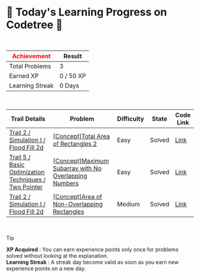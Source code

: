 # 🌲 Today's Learning Progress on Codetree 🌲

<br />

| <span style="color:red;display:block;text-align:center;"> **Achievement**</span> | Result |
|---|---|
|Total Problems| 3 |
| Earned XP | 0 / 50 XP |
| Learning Streak | 0 Days |

<br />

|Trail Details|Problem|Difficulty|State|Code Link|
|---|---|---|---|---|
|[Trail 2 / Simulation I / Flood Fill 2d](https://www.codetree.ai/trail-info/novice-mid/)|[[Concept]Total Area of Rectangles 2](https://www.codetree.ai/trails/complete/curated-cards/intro-total-width-of-a-rectangle2/)|Easy|Solved|[Link](https://github.com/wikBurn/wikburn_codetree/blob/main/250522/%EC%82%AC%EA%B0%81%ED%98%95%EC%9D%98%20%EC%B4%9D%20%EB%84%93%EC%9D%B4%202/total-width-of-a-rectangle2.py)|
|[Trail 5 / Basic Optimization Techniques / Two Pointer](https://www.codetree.ai/trail-info/intermediate-mid/)|[[Concept]Maximum Subarray with No Overlapping Numbers](https://www.codetree.ai/trails/complete/curated-cards/intro-max-interval-without-overlapping-numbers/)|Easy|Solved|[Link](https://github.com/wikBurn/wikburn_codetree/blob/main/250522/%EA%B2%B9%EC%B9%98%EB%8A%94%20%EC%88%AB%EC%9E%90%EA%B0%80%20%EC%97%86%EB%8A%94%20%EC%B5%9C%EB%8C%80%20%EA%B5%AC%EA%B0%84/max-interval-without-overlapping-numbers.py)|
|[Trail 2 / Simulation I / Flood Fill 2d](https://www.codetree.ai/trail-info/novice-mid/)|[[Concept]Area of Non-Overlapping Rectangles](https://www.codetree.ai/trails/complete/curated-cards/intro-area-of-non-overlapping-rectangle/)|Medium|Solved|[Link](https://github.com/wikBurn/wikburn_codetree/blob/main/250522/%EA%B2%B9%EC%B9%98%EC%A7%80%20%EC%95%8A%EB%8A%94%20%EC%82%AC%EA%B0%81%ED%98%95%EC%9D%98%20%EB%84%93%EC%9D%B4/area-of-non-overlapping-rectangle.py)|


<br />

> [!TIP]
> **XP Acquired** : You can earn experience points only once for problems solved without looking at the explanation.  
> **Learning Streak** : A streak day become valid as soon as you earn new experience points on a new day.

